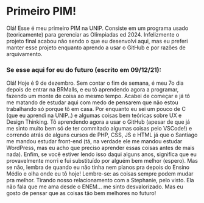 # Primeiro PIM!
Olá! Esse é meu primeiro PIM na UNIP. Consiste em um programa usado (teoricamente) para gerenciar as Olímpiadas ed 2024. Infelizmente o projeto final acabou não sendo o que eu desenvolvi aqui, mas eu preferi manter esse projeto enquanto aprendo a usar o GitHub e por razões de arquivamento.

### Se esse aqui for eu do futuro (escrito em 09/12/21):
Olá! Hoje é 9 de dezembro. Sem contar o fim de semana, é meu 7o dia depois de entrar na BRMalls, e eu tô aprendendo agora a programar, fazendo um monte de coisa ao mesmo tempo. Acabei de começar e já tô me matando de estudar aqui com medo de pensarem que não estou trabalhando só porque tô em casa. Por enquanto eu sei um pouco de C (que eu aprendi na UNIP..) e algumas coisas bem teóricas sobre UX e Design Thinking. Tô aprendendo agora a usar o GitHub (apesar de que já me sinto muito bem só de ter commitado algumas coisas pelo VSCode!) e correndo atrás de alguns cursos de PHP, CSS, JS e HTML já que o Santiago me mandou estudar front-end (tá, na verdade ele me mandou estudar WordPress, mas eu acho que preciso aprender essas coisas antes de mais nada). Enfim, se você estiver lendo isso daqui alguns anos, significa que eu provavelmente morri e fui substituído por alguém bem melhor (espero). 
Mas se não, lembra de quando eu não tinha nem planos pra depois do Ensino Médio e olha onde eu tô hoje! Lembre-se: as coisas sempre podem mudar pra melhor.
Tirando nosso relacionamento com a Stephanie, pelo visto. Ela não fala que me ama desde o ENEM... me sinto desvalorizado. Mas eu gosto de pensar que as coisas tão bem melhores no futuro!
